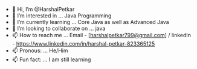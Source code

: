 - 👋 Hi, I’m @HarshalPetkar
- 👀 I’m interested in ... Java Programming
- 🌱 I’m currently learning ... Core Java as well as Advanced Java
- 💞️ I’m looking to collaborate on ... java
- 📫 How to reach me ... Email - [harshalpetkar799@gmail.com] / linkedIn - https://www.linkedin.com/in/harshal-petkar-823365125
- 📫 Pronous: ...  He/Him
- 📫 Fun fact: ... I am still learning

<!---
HarshalPetkar/HarshalPetkar is a ✨ special ✨ repository because its `README.md` (this file) appears on your GitHub profile.
You can click the Preview link to take a look at your changes.
--->
